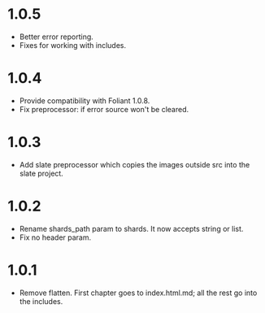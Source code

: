 # 1.0.5

-   Better error reporting.
-   Fixes for working with includes.

# 1.0.4

-   Provide compatibility with Foliant 1.0.8.
-   Fix preprocessor: if error source won't be cleared.

# 1.0.3

-   Add slate preprocessor which copies the images outside src into the slate project.

# 1.0.2

-   Rename shards_path param to shards. It now accepts string or list.
-   Fix no header param.

# 1.0.1

-   Remove flatten. First chapter goes to index.html.md; all the rest go into the includes.
